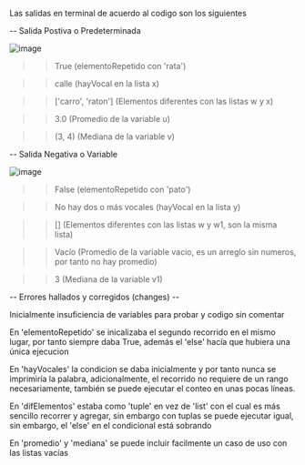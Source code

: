 Las salidas en terminal de acuerdo al codigo son los siguientes

-- Salida Postiva o Predeterminada


![image](https://github.com/user-attachments/assets/e98ff4a4-194d-4f54-97aa-daf7a21fe06e)

>> True (elementoRepetido con 'rata')


>> calle (hayVocal en la lista x)


>> ['carro', 'raton']  (Elementos diferentes con las listas w y x)


>> 3.0  (Promedio de la variable u)


>> (3, 4)  (Mediana de la variable v)


-- Salida Negativa o Variable


![image](https://github.com/user-attachments/assets/784d5cca-97f3-48d1-8191-650cd3095792)


>> False (elementoRepetido con 'pato')


>> No hay dos o más vocales (hayVocal en la lista y)


>> []  (Elementos diferentes con las listas w y w1, son la misma lista)


>> Vacío  (Promedio de la variable vacio, es un arreglo sin numeros, por tanto no hay promedio)


>> 3  (Mediana de la variable v1)



-- Errores hallados y corregidos (changes) --

Inicialmente insuficiencia de variables para probar y codigo sin comentar

En 'elementoRepetido' se inicalizaba el segundo recorrido en el mismo lugar, por tanto siempre daba True, además el 'else' hacía que hubiera una única ejecucion

En 'hayVocales' la condicion se daba inicialmente y por tanto nunca se imprimiría la palabra, adicionalmente, el recorrido no requiere de un rango necesariamente, también se puede ejecutar el conteo en unas pocas líneas.

En 'difElementos' estaba como 'tuple' en vez de 'list' con el cual es más sencillo recorrer y agregar, sin embargo con tuplas se puede ejecutar igual, sin embargo, el 'else' en el condicional está sobrando

En 'promedio' y 'mediana' se puede incluir facilmente un caso de uso con las listas vacías



